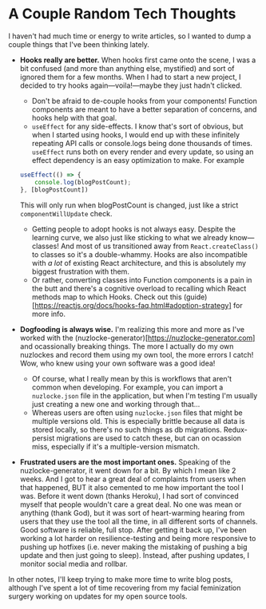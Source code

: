 # A Couple Random Tech Thoughts

I haven't had much time or energy to write articles, so I wanted to dump a couple things that I've been thinking lately.

- **Hooks really are better.** When hooks first came onto the scene, I was a bit confused (and more than anything else, mystified) and sort of ignored them for a few months. When I had to start a new project, I decided to try hooks again&mdash;voila!&mdash;maybe they just hadn't clicked.
    - Don't be afraid to de-couple hooks from your components! Function components are meant to have a better separation of concerns, and hooks help with that goal.
    - `useEffect` for any side-effects. I know that's sort of obvious, but when I started using hooks, I would end up with these infinitely repeating API calls or console.logs being done thousands of times. `useEffect` runs both on every render and every update, so using an effect dependency is an easy optimization to make. For example

    ```typescript
    useEffect(() => {
        console.log(blogPostCount);
    }, [blogPostCount])
    ```

    This will only run when blogPostCount is changed, just like a strict `componentWillUpdate` check.
    - Getting people to adopt hooks is not always easy. Despite the learning curve, we also just like sticking to what we already know&mdash;classes! And most of us transitioned away from `React.createClass()` to classes so it's a double-whammy. Hooks are also incompatible with *a lot* of existing React architecture, and this is absolutely my biggest frustration with them.
    - Or rather, converting classes into Function components is a pain in the butt and there's a cognitive overload to recalling which React methods map to which Hooks. Check out this (guide)[https://reactjs.org/docs/hooks-faq.html#adoption-strategy] for more info.

- **Dogfooding is always wise.** I'm realizing this more and more as I've worked with the (nuzlocke-generator)[https://nuzlocke-generator.com] and ocassionally breaking things. The more I actually do my own nuzlockes and record them using my own tool, the more errors I catch! Wow, who knew using your own software was a good idea!
  - Of course, what I really mean by this is workflows that aren't common when developing. For example, you can import a `nuzlocke.json` file in the application, but when I'm testing I'm usually just creating a new one and working through that...
  - Whereas users are often using `nuzlocke.json` files that might be multiple versions old. This is especially brittle because all data is stored locally, so there's no such things as db migrations. Redux-persist migrations are used to catch these, but can on ocassion miss, especially if it's a multiple-version mismatch.

- **Frustrated users are the most important ones.** Speaking of the nuzlocke-generator, it went down for a bit. By which I mean like 2 weeks. And I got to hear a great deal of complaints from users when that happened, BUT it also cemented to me how important the tool I was. Before it went down (thanks Heroku), I had sort of convinced myself that people wouldn't care a great deal. No one was mean or anything (thank God), but it was sort of heart-warming hearing from users that they use the tool all the time, in all different sorts of channels. Good software is reliable, full stop. After getting it back up, I've been working a lot harder on resilience-testing and being more responsive to pushing up hotfixes (i.e. never making the mistaking of pushing a big update and then just going to sleep). Instead, after pushing updates, I monitor social media and rollbar.

In other notes, I'll keep trying to make more time to write blog posts, although I've spent a lot of time recovering from my facial feminization surgery working on updates for my open source tools.